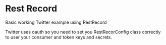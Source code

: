 Rest Record
===========

Basic working Twitter example using RestRecord

Twitter uses oauth so you need to set you RestRecorConfig class correctly to user your consumer and token keys and secrets.
